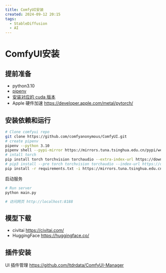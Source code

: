 ```yaml
---
title: ComfyUI安装
created: 2024-09-12 20:15
tags:
  - StableDiffusion
  - AI
---
```


<!-- markdownlint-disable MD025 -->

# ComfyUI安装

## 提前准备

- python3.10
- [pipenv](../../DevLang/Python/Pipenv.md)
- [安装对应的 cuda 版本](../Nvida%20Cuda.md)
- Apple 硬件加速 <https://developer.apple.com/metal/pytorch/>

## 安装依赖和运行

```bash
# Clone comfyui repo
git clone https://github.com/comfyanonymous/ComfyUI.git
# create pipenv
pipenv --python 3.10
pipenv shell --pypi-mirror https://mirrors.tuna.tsinghua.edu.cn/pypi/web/simple
# intall torch
pip install torch torchvision torchaudio --extra-index-url https://download.pytorch.org/whl/cu124
# pip3 install --pre torch torchvision torchaudio --index-url https://download.pytorch.org/whl/nightly/cu124
pip install -r requirements.txt -i https://mirrors.tuna.tsinghua.edu.cn/pypi/web/simple
```

启动服务

```bash
# Run server
python main.py

# 访问网页 http://localhost:8188
```

## 模型下载

- civitai <https://civitai.com/>
- HuggingFace <https://huggingface.co/>

## 插件安装

UI 插件管理 <https://github.com/ltdrdata/ComfyUI-Manager>
